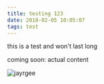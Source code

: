 ```yaml
---
title: testing 123
date: 2018-02-05 10:05:07
tags: test
---
```

this is a test and won't last long

coming soon: actual content

![jayrgee](/images/jayrgee.jpeg)
